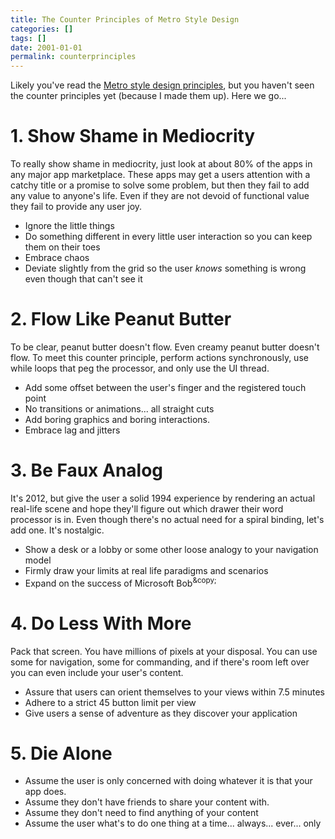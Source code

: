 ```yaml
---
title: The Counter Principles of Metro Style Design
categories: []
tags: []
date: 2001-01-01
permalink: counterprinciples
---
```


Likely you've read the [Metro style design principles](http://msdn.microsoft.com/en-us/library/windows/apps/Hh781237.aspx), but you haven't seen the counter principles yet (because I made them up). Here we go...
<!-- more -->

# 1\. Show Shame in Mediocrity

To really show shame in mediocrity, just look at about 80% of the apps in any major app marketplace. These apps may get a users attention with a catchy title or a promise to solve some problem, but then they fail to add any value to anyone's life. Even if they are not devoid of functional value they fail to provide any user joy.

*   Ignore the little things
*   Do something different in every little user interaction so you can keep them on their toes
*   Embrace chaos
*   Deviate slightly from the grid so the user _knows_ something is wrong even though that can't see it

# 2\. Flow Like Peanut Butter

To be clear, peanut butter doesn't flow. Even creamy peanut butter doesn't flow. To meet this counter principle, perform actions synchronously, use while loops that peg the processor, and only use the UI thread.

*   Add some offset between the user's finger and the registered touch point
*   No transitions or animations... all straight cuts
*   Add boring graphics and boring interactions.
*   Embrace lag and jitters

# 3\. Be Faux Analog

It's 2012, but give the user a solid 1994 experience by rendering an actual real-life scene and hope they'll figure out which drawer their word processor is in. Even though there's no actual need for a spiral binding, let's add one. It's nostalgic.

*   Show a desk or a lobby or some other loose analogy to your navigation model
*   Firmly draw your limits at real life paradigms and scenarios
*   Expand on the success of Microsoft Bob<sup>&amp;copy;</sup>

# 4\. Do Less With More

Pack that screen. You have millions of pixels at your disposal. You can use some for navigation, some for commanding, and if there's room left over you can even include your user's content.

*   Assure that users can orient themselves to your views within 7.5 minutes
*   Adhere to a strict 45 button limit per view
*   Give users a sense of adventure as they discover your application

# 5\. Die Alone

*   Assume the user is only concerned with doing whatever it is that your app does.
*   Assume they don't have friends to share your content with.
*   Assume they don't need to find anything of your content
*   Assume the user what's to do one thing at a time... always... ever... only